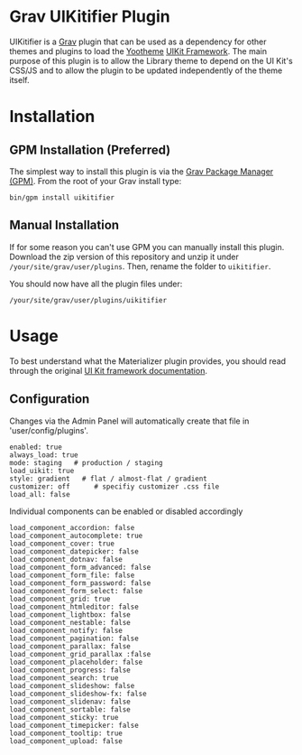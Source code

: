 # Grav UIKitifier Plugin

UIKitifier is a [Grav](http://github.com/getgrav/grav) plugin that can be used as a dependency for other themes and plugins to load the [Yootheme](http://yootheme.com) [UIKit Framework](http://getuikit.com).  The main purpose of this plugin is to allow the Library theme to depend on the UI Kit's CSS/JS and to allow the plugin to be updated independently of the theme itself.

# Installation

## GPM Installation (Preferred)

The simplest way to install this plugin is via the [Grav Package Manager (GPM)](http://learn.getgrav.org/advanced/grav-gpm).  From the root of your Grav install type:

    bin/gpm install uikitifier

## Manual Installation

If for some reason you can't use GPM you can manually install this plugin. Download the zip version of this repository and unzip it under `/your/site/grav/user/plugins`. Then, rename the folder to `uikitifier`.

You should now have all the plugin files under:

	/your/site/grav/user/plugins/uikitifier

# Usage

To best understand what the Materializer plugin provides, you should read through the original [UI Kit framework documentation](http://getuikit.com/docs/documentation_get-started.html).

## Configuration

Changes via the Admin Panel will automatically create that file in 'user/config/plugins'.

```
enabled: true
always_load: true
mode: staging   # production / staging
load_uikit: true
style: gradient   # flat / almost-flat / gradient
customizer: off      # specifiy customizer .css file
load_all: false
```
Individual components can be enabled or disabled accordingly

```
load_component_accordion: false
load_component_autocomplete: true
load_component_cover: true
load_component_datepicker: false
load_component_dotnav: false	
load_component_form_advanced: false
load_component_form_file: false
load_component_form_password: false
load_component_form_select: false
load_component_grid: true
load_component_htmleditor: false
load_component_lightbox: false
load_component_nestable: false
load_component_notify: false
load_component_pagination: false
load_component_parallax: false
load_component_grid_parallax :false
load_component_placeholder: false
load_component_progress: false
load_component_search: true
load_component_slideshow: false
load_component_slideshow-fx: false
load_component_slidenav: false
load_component_sortable: false
load_component_sticky: true
load_component_timepicker: false
load_component_tooltip: true
load_component_upload: false
```

